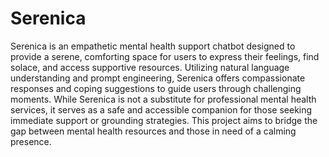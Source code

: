 # Serenica
Serenica is an empathetic mental health support chatbot designed to provide a serene, comforting space for users to express their feelings, find solace, and access supportive resources. Utilizing natural language understanding and prompt engineering, Serenica offers compassionate responses and coping suggestions to guide users through challenging moments. While Serenica is not a substitute for professional mental health services, it serves as a safe and accessible companion for those seeking immediate support or grounding strategies. This project aims to bridge the gap between mental health resources and those in need of a calming presence.
